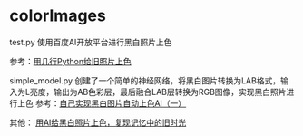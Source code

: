 # colorImages
test.py 使用百度AI开放平台进行黑白照片上色

参考：[用几行Python给旧照片上色](https://blog.csdn.net/qq_38887171/article/details/109203105)

simple_model.py 创建了一个简单的神经网络，将黑白图片转换为LAB格式，输入为L亮度，输出为AB色彩层，最后融合LAB层转换为RGB图像，实现黑白照片进行上色
参考：[自己实现黑白图片自动上色AI（一）](https://zhuanlan.zhihu.com/p/30493746)

其他：
[用AI给黑白照片上色，复现记忆中的旧时光](https://blog.csdn.net/dQCFKyQDXYm3F8rB0/article/details/82393433)
